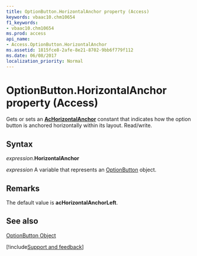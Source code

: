 ```yaml
---
title: OptionButton.HorizontalAnchor property (Access)
keywords: vbaac10.chm10654
f1_keywords:
- vbaac10.chm10654
ms.prod: access
api_name:
- Access.OptionButton.HorizontalAnchor
ms.assetid: 1815fce8-2afe-8e21-8702-9bb6f779f112
ms.date: 06/08/2017
localization_priority: Normal
---
```



# OptionButton.HorizontalAnchor property (Access)

Gets or sets an  **[AcHorizontalAnchor](Access.AcHorizontalAnchor.md)** constant that indicates how the option button is anchored horizontally within its layout. Read/write.


## Syntax

_expression_.**HorizontalAnchor**

_expression_ A variable that represents an [OptionButton](Access.OptionButton.md) object.


## Remarks

The default value is  **acHorizontalAnchorLeft**.


## See also


[OptionButton Object](Access.OptionButton.md)

[!include[Support and feedback](~/includes/feedback-boilerplate.md)]